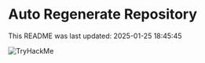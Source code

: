 # Auto Regenerate Repository

This README was last updated: 2025-01-25 18:45:45

 ![TryHackMe](https://tryhackme.com/badge/533634)